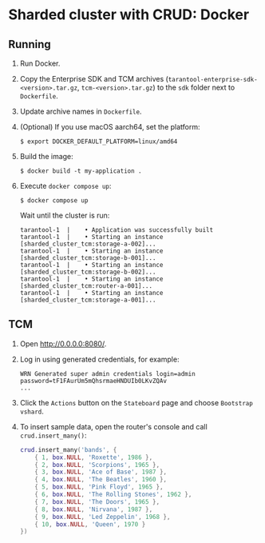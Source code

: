 # Sharded cluster with CRUD: Docker

## Running

1. Run Docker.

2. Copy the Enterprise SDK and TCM archives (`tarantool-enterprise-sdk-<version>.tar.gz`, `tcm-<version>.tar.gz`) to the `sdk` folder next to `Dockerfile`.

3. Update archive names in `Dockerfile`.

4. (Optional) If you use macOS aarch64, set the platform:

   ```shell
   $ export DOCKER_DEFAULT_PLATFORM=linux/amd64
   ```

5. Build the image:

   ```shell
   $ docker build -t my-application .
   ```

6. Execute `docker compose up`:

   ```shell
   $ docker compose up
   ```
   
   Wait until the cluster is run:

   ```shell
   tarantool-1  |    • Application was successfully built
   tarantool-1  |    • Starting an instance [sharded_cluster_tcm:storage-a-002]...
   tarantool-1  |    • Starting an instance [sharded_cluster_tcm:storage-b-001]...
   tarantool-1  |    • Starting an instance [sharded_cluster_tcm:storage-b-002]...
   tarantool-1  |    • Starting an instance [sharded_cluster_tcm:router-a-001]...
   tarantool-1  |    • Starting an instance [sharded_cluster_tcm:storage-a-001]...
   ```

## TCM

1. Open http://0.0.0.0:8080/.

2. Log in using generated credentials, for example:

   ```shell
   WRN Generated super admin credentials login=admin password=tF1FAurUm5mQhsrmaeHNDUIb0LKvZQAv
   ...
   
3. Click the `Actions` button on the `Stateboard` page and choose `Bootstrap vshard`.

4. To insert sample data, open the router's console and call `crud.insert_many()`:

   ```lua
   crud.insert_many('bands', {
       { 1, box.NULL, 'Roxette', 1986 },
       { 2, box.NULL, 'Scorpions', 1965 },
       { 3, box.NULL, 'Ace of Base', 1987 },
       { 4, box.NULL, 'The Beatles', 1960 },
       { 5, box.NULL, 'Pink Floyd', 1965 },
       { 6, box.NULL, 'The Rolling Stones', 1962 },
       { 7, box.NULL, 'The Doors', 1965 },
       { 8, box.NULL, 'Nirvana', 1987 },
       { 9, box.NULL, 'Led Zeppelin', 1968 },
       { 10, box.NULL, 'Queen', 1970 }
   })
   ```

